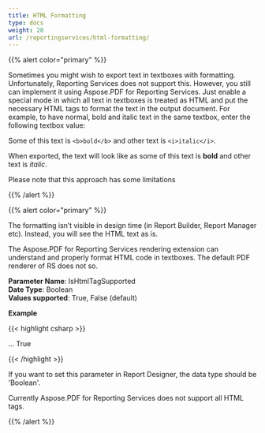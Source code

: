 ```yaml
---
title: HTML Formatting
type: docs
weight: 20
url: /reportingservices/html-formatting/
---
```


{{% alert color="primary" %}} 

Sometimes you might wish to export text in textboxes with formatting. Unfortunately, Reporting Services does not support this. However, you still can implement it using Aspose.PDF for Reporting Services. Just enable a special mode in which all text in textboxes is treated as HTML and put the necessary HTML tags to format the text in the output document. For example, to have normal, bold and italic text in the same textbox, enter the following textbox value:

Some of this text is ```<b>bold</b>``` and other text is ```<i>italic</i>```.

When exported, the text will look like as some of this text is **bold** and other text is *italic*.

Please note that this approach has some limitations

{{% /alert %}} 

{{% alert color="primary" %}} 

The formatting isn’t visible in design time (in Report Builder, Report Manager etc). Instead, you will see the HTML text as is.

The Aspose.PDF for Reporting Services rendering extension can understand and properly format HTML code in textboxes. The default PDF renderer of RS does not so.

**Parameter Name**: IsHtmlTagSupported   
**Date Type**: Boolean   
**Values supported**: True, False (default)    

**Example**

{{< highlight csharp >}}

 <Render>
...
<Extension Name="APPDF" Type=" Aspose.PDF.ReportingServices.Renderer,Aspose.PDF.ReportingServices ">
<Configuration>
<IsHtmlTagSupported >True</IsHtmlTagSupported>
</Configuration>
</Extension>
</Render>

{{< /highlight >}}

If you want to set this parameter in Report Designer, the data type should be 'Boolean'. 

Currently Aspose.PDF for Reporting Services does not support all HTML tags. 

{{% /alert %}} 
